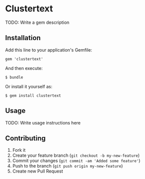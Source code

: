 # Clustertext

TODO: Write a gem description

## Installation

Add this line to your application's Gemfile:

    gem 'clustertext'

And then execute:

    $ bundle

Or install it yourself as:

    $ gem install clustertext

## Usage

TODO: Write usage instructions here

## Contributing

1. Fork it
2. Create your feature branch (`git checkout -b my-new-feature`)
3. Commit your changes (`git commit -am 'Added some feature'`)
4. Push to the branch (`git push origin my-new-feature`)
5. Create new Pull Request
